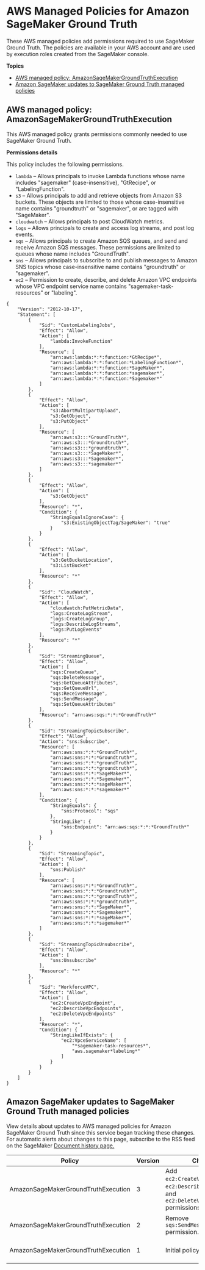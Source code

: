 # AWS Managed Policies for Amazon SageMaker Ground Truth<a name="security-iam-awsmanpol-ground-truth"></a>

These AWS managed policies add permissions required to use SageMaker Ground Truth\. The policies are available in your AWS account and are used by execution roles created from the SageMaker console\.

**Topics**
+ [AWS managed policy: AmazonSageMakerGroundTruthExecution](#security-iam-awsmanpol-gt-AmazonSageMakerGroundTruthExecution)
+ [Amazon SageMaker updates to SageMaker Ground Truth managed policies](#security-iam-awsmanpol-groundtruth-updates)

## AWS managed policy: AmazonSageMakerGroundTruthExecution<a name="security-iam-awsmanpol-gt-AmazonSageMakerGroundTruthExecution"></a>

This AWS managed policy grants permissions commonly needed to use SageMaker Ground Truth\.

**Permissions details**

This policy includes the following permissions\.
+ `lambda` – Allows principals to invoke Lambda functions whose name includes "sagemaker" \(case\-insensitive\), "GtRecipe", or "LabelingFunction"\.
+ `s3` – Allows principals to add and retrieve objects from Amazon S3 buckets\. These objects are limited to those whose case\-insensitive name contains "groundtruth" or "sagemaker", or are tagged with "SageMaker"\.
+ `cloudwatch` – Allows principals to post CloudWatch metrics\.
+ `logs` – Allows principals to create and access log streams, and post log events\.
+ `sqs` – Allows principals to create Amazon SQS queues, and send and receive Amazon SQS messages\. These permissions are limited to queues whose name includes "GroundTruth"\.
+ `sns` – Allows principals to subscribe to and publish messages to Amazon SNS topics whose case\-insensitive name contains "groundtruth" or "sagemaker"\.
+ `ec2` –  Permission to create, describe, and delete Amazon VPC endpoints whose VPC endpoint service name contains "sagemaker\-task\-resources" or "labeling"\.

```
{
    "Version": "2012-10-17",
    "Statement": [
        {
            "Sid": "CustomLabelingJobs",
            "Effect": "Allow",
            "Action": [
                "lambda:InvokeFunction"
            ],
            "Resource": [
                "arn:aws:lambda:*:*:function:*GtRecipe*",
                "arn:aws:lambda:*:*:function:*LabelingFunction*",
                "arn:aws:lambda:*:*:function:*SageMaker*",
                "arn:aws:lambda:*:*:function:*sagemaker*",
                "arn:aws:lambda:*:*:function:*Sagemaker*"
            ]
        },
        {
            "Effect": "Allow",
            "Action": [
                "s3:AbortMultipartUpload",
                "s3:GetObject",
                "s3:PutObject"
            ],
            "Resource": [
                "arn:aws:s3:::*GroundTruth*",
                "arn:aws:s3:::*Groundtruth*",
                "arn:aws:s3:::*groundtruth*",
                "arn:aws:s3:::*SageMaker*",
                "arn:aws:s3:::*Sagemaker*",
                "arn:aws:s3:::*sagemaker*"
            ]
        },
        {
            "Effect": "Allow",
            "Action": [
                "s3:GetObject"
            ],
            "Resource": "*",
            "Condition": {
                "StringEqualsIgnoreCase": {
                    "s3:ExistingObjectTag/SageMaker": "true"
                }
            }
        },
        {
            "Effect": "Allow",
            "Action": [
                "s3:GetBucketLocation",
                "s3:ListBucket"
            ],
            "Resource": "*"
        },
        {
            "Sid": "CloudWatch",
            "Effect": "Allow",
            "Action": [
                "cloudwatch:PutMetricData",
                "logs:CreateLogStream",
                "logs:CreateLogGroup",
                "logs:DescribeLogStreams",
                "logs:PutLogEvents"
            ],
            "Resource": "*"
        },
        {
            "Sid": "StreamingQueue",
            "Effect": "Allow",
            "Action": [
                "sqs:CreateQueue",
                "sqs:DeleteMessage",
                "sqs:GetQueueAttributes",
                "sqs:GetQueueUrl",
                "sqs:ReceiveMessage",
                "sqs:SendMessage",
                "sqs:SetQueueAttributes"
            ],
            "Resource": "arn:aws:sqs:*:*:*GroundTruth*"
        },
        {
            "Sid": "StreamingTopicSubscribe",
            "Effect": "Allow",
            "Action": "sns:Subscribe",
            "Resource": [
                "arn:aws:sns:*:*:*GroundTruth*",
                "arn:aws:sns:*:*:*Groundtruth*",
                "arn:aws:sns:*:*:*groundTruth*",
                "arn:aws:sns:*:*:*groundtruth*",
                "arn:aws:sns:*:*:*SageMaker*",
                "arn:aws:sns:*:*:*Sagemaker*",
                "arn:aws:sns:*:*:*sageMaker*",
                "arn:aws:sns:*:*:*sagemaker*"
            ],
            "Condition": {
                "StringEquals": {
                    "sns:Protocol": "sqs"
                },
                "StringLike": {
                    "sns:Endpoint": "arn:aws:sqs:*:*:*GroundTruth*"
                }
            }
        },
        {
            "Sid": "StreamingTopic",
            "Effect": "Allow",
            "Action": [
                "sns:Publish"
            ],
            "Resource": [
                "arn:aws:sns:*:*:*GroundTruth*",
                "arn:aws:sns:*:*:*Groundtruth*",
                "arn:aws:sns:*:*:*groundTruth*",
                "arn:aws:sns:*:*:*groundtruth*",
                "arn:aws:sns:*:*:*SageMaker*",
                "arn:aws:sns:*:*:*Sagemaker*",
                "arn:aws:sns:*:*:*sageMaker*",
                "arn:aws:sns:*:*:*sagemaker*"
            ]
        },
        {
            "Sid": "StreamingTopicUnsubscribe",
            "Effect": "Allow",
            "Action": [
                "sns:Unsubscribe"
            ],
            "Resource": "*"
        },
        {
            "Sid": "WorkforceVPC",
            "Effect": "Allow",
            "Action": [
                "ec2:CreateVpcEndpoint",
                "ec2:DescribeVpcEndpoints",
                "ec2:DeleteVpcEndpoints"
            ],
            "Resource": "*",
            "Condition": {
                "StringLikeIfExists": {
                    "ec2:VpceServiceName": [
                        "*sagemaker-task-resources*",
                        "aws.sagemaker*labeling*"
                    ]
                }
            }
        }
    ]
}
```

## Amazon SageMaker updates to SageMaker Ground Truth managed policies<a name="security-iam-awsmanpol-groundtruth-updates"></a>

View details about updates to AWS managed policies for Amazon SageMaker Ground Truth since this service began tracking these changes\. For automatic alerts about changes to this page, subscribe to the RSS feed on the SageMaker [Document history page\.](doc-history.md)


| Policy | Version | Change | Date | 
| --- | --- | --- | --- | 
| AmazonSageMakerGroundTruthExecution | 3 |  Add `ec2:CreateVpcEndpoint`, `ec2:DescribeVpcEndpoints`, and `ec2:DeleteVpcEndpoints` permissions\.  | April 29, 2022 | 
| AmazonSageMakerGroundTruthExecution | 2 |  Remove `sqs:SendMessageBatch` permission\.  | April 11, 2022 | 
| AmazonSageMakerGroundTruthExecution | 1 |  Initial policy  | July 20, 2020 | 